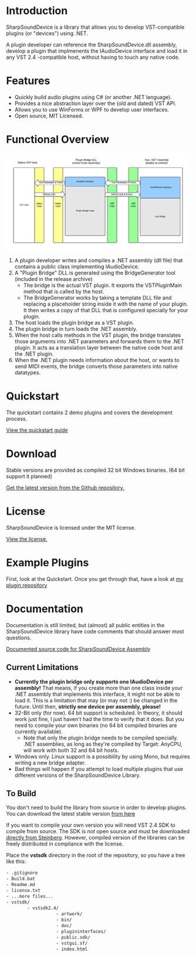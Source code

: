 # Introduction

SharpSoundDevice is a library that allows you to develop VST-compatible plugins (or "devices") using .NET. 

A plugin developer can reference the SharpSoundDevice.dll assembly, develop a plugin that implmenents the IAudioDevice interface and load it in any VST 2.4 -compatible host, without having to touch any native code.

# Features

* Quickly build audio plugins using C# (or another .NET language).
* Provides a nice abstraction layer over the (old and dated) VST API.
* Allows you to use WinForms or WPF to develop user interfaces.
* Open source, MIT Licensed.

# Functional Overview

![](img/Flow_small.png)

1. A plugin developer writes and compiles a .NET assembly (dll file) that contains a public class implementing IAudioDevice.
2. A "Plugin Bridge" DLL is generated using the BridgeGenerator tool (included in the release archive)
	* The bridge is the actual VST plugin. It exports the VSTPluginMain method that is called by the host.
	* The BridgeGenerator works by taking a template DLL file and replacing a placeholder string inside it with the name of your plugin. It then writes a copy of that DLL that is configured specially for your plugin.
3. The host loads the plugin bridge as a VST plugin.
4. The plugin bridge in turn loads the .NET assembly.
5. When the host calls methods in the VST plugin, the bridge translates those arguments into .NET parameters and forwards them to the .NET plugin. It acts as a translation layer between the native code host and the .NET plugin.
6. When the .NET plugin needs information about the host, or wants to send MIDI events, the bridge converts those parameters into native datatypes.


# Quickstart

The quickstart contains 2 demo plugins and covers the development process.

[View the quickstart guide](/Quickstart.md)

# Download

Stable versions are provided as compiled 32 bit Windows binaries. (64 bit support it planned)

[Get the latest version from the Github repository.](../../tree/master/Builds)

# License

SharpSoundDevice is licensed under the MIT license.

[View the license.](/license.txt)

# Example Plugins

First, look at the Quickstart. Once you get through that, have a look at [my plugin repository](https://github.com/ValdemarOrn/SharpSoundPlugins)

# Documentation

Documentation is still limited, but (almost) all public entities in the SharpSoundDevice library have code comments that should answer most questions.

[Documented source code for SharpSoundDevice Assembly](../../tree/master/SharpSoundDevice)


## Current Limitations

* **Currently the plugin bridge only supports one IAudioDevice per assembly!** That means, if you create more than one class inside your .NET assembly that implements this interface, it might not be able to load it. This is a limitation that may (or may not :) be changed in the future. Until then, **strictly one device per assembly, please!**
* 32-Bit only (for now). 64 bit support is scheduled. In theory, it should work just fine, I just haven't had the time to verify that it does. But you need to compile your own binaries (no 64 bit compiled binaries are currently available).
	* Note that only the plugin bridge needs to be compiled specially. .NET assemblies, as long as they're compiled by Target: AnyCPU, will work with both 32 and 64 bit hosts.
* Windows only. Linux support is a possibility by using Mono, but requires writing a new bridge adapter.
* Bad things will happen if you attempt to load multiple plugins that use different versions of the SharpSoundDevice Library.

## To Build

You don't need to build the library from source in order to develop plugins. You can download the latest stable version [from here](../../tree/master/Builds)

If you want to compile your own version you will need VST 2.4 SDK to compile from source. The SDK is *not* open source and must be downloaded [directly from Steinberg](http://www.steinberg.net/en/company/developer.html). However, compiled version of the libraries can be freely distributed in compliance with the license.

Place the **vstsdk** directory in the root of the repository, so you have a tree like this:

	- .gitignore
	- Build.bat
	- Readme.md
	- license.txt
 	- ...more files...
	- vstsdk/
	        - vstsdk2.4/
	                   - artwork/
	                   - bin/
	                   - doc/
	                   - plugininterfaces/
	                   - public.sdk/
	                   - vstgui.sf/
	                   - index.html

